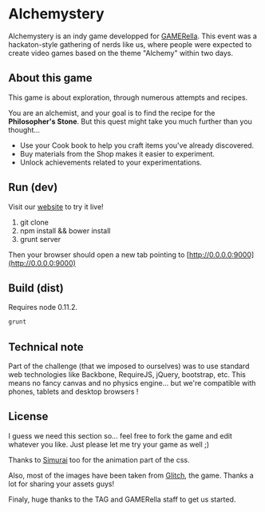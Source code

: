 Alchemystery
===

Alchemystery is an indy game developped for [GAMERella](http://tag.hexagram.ca/events/gamerella/).
This event was a hackaton-style gathering of nerds like us, where people were expected to create video games based on the theme "Alchemy" within two days.

About this game
---

This game is about exploration, through numerous attempts and recipes.

You are an alchemist, and your goal is to find the recipe for the **Philosopher's Stone**.
But this quest might take you much further than you thought...

- Use your Cook book to help you craft items you've already discovered.
- Buy materials from the Shop makes it easier to experiment.
- Unlock achievements related to your experimentations.

Run (dev)
---

Visit our [website](http://lunapg.github.io/gamejam1311/) to try it live!

1. git clone
2. npm install && bower install
3. grunt server

Then your browser should open a new tab pointing to [http://0.0.0.0:9000](http://0.0.0.0:9000)

Build (dist)
---

Requires node 0.11.2.

```sh
grunt
```

Technical note
---

Part of the challenge (that we imposed to ourselves) was to use standard web technologies like Backbone, RequireJS, jQuery, bootstrap, etc.
This means no fancy canvas and no physics engine... but we're compatible with phones, tablets and desktop browsers !

License
---

I guess we need this section so... feel free to fork the game and edit whatever you like. Just please let me try your game as well ;)

Thanks to [Simurai](http://simurai.com/tagged/lab) too for the animation part of the css.

Also, most of the images have been taken from [Glitch](http://www.glitchthegame.com), the game. Thanks a lot for sharing your assets guys!

Finaly, huge thanks to the TAG and GAMERella staff to get us started.

